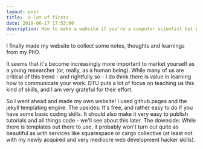 ```yaml
---
layout: post
title:  a lot of firsts
date: 2019-06-17 17:53:00
description: How to make a website if you're a computer scientist but pretty clueless about the internet.
---
```

I finally made my website to collect some notes, thoughts and learnings from my PhD.

It seems that it's become increasingly more important to market yourself as a young researcher (or, really, as a human being). While many of us are critical of this trend  - and rightfully so - I do think there is value in learning how to communicate your work. DTU puts a lot of focus on teaching us this kind of skills, and I am very grateful for their effort.

So I went ahead and made my own website! I used github.pages and the jekyll templating engine. The upsides: It's free, and rather easy to do if you have some basic coding skills. It should also make it very easy to publish tutorials and all things code - we'll see about this later. The downside: While there is templates out there to use, it probably won't turn out quite as beautiful as with services like squarespace or cargo collective (at least not with my newly acquired and very mediocre web development hacker skills).
